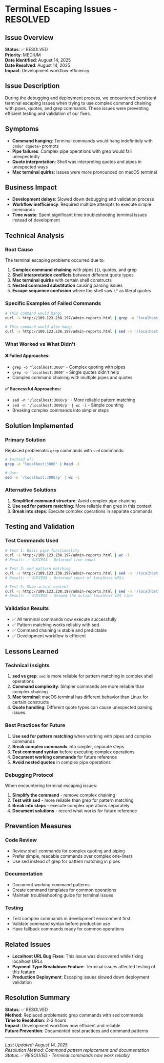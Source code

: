 # Terminal Escaping Issues - RESOLVED

## Issue Overview
**Status**: ✅ RESOLVED  
**Priority**: MEDIUM  
**Date Identified**: August 14, 2025  
**Date Resolved**: August 14, 2025  
**Impact**: Development workflow efficiency  

## Issue Description
During the debugging and deployment process, we encountered persistent terminal escaping issues when trying to use complex command chaining with pipes, quotes, and grep commands. These issues were preventing efficient testing and validation of our fixes.

## Symptoms
- **Command hanging**: Terminal commands would hang indefinitely with `cmdor dquote>` prompts
- **Pipe failures**: Complex pipe operations with grep would fail unexpectedly
- **Quote interpretation**: Shell was interpreting quotes and pipes in unexpected ways
- **Mac terminal quirks**: Issues were more pronounced on macOS terminal

## Business Impact
- **Development delays**: Slowed down debugging and validation process
- **Workflow inefficiency**: Required multiple attempts to execute simple commands
- **Time waste**: Spent significant time troubleshooting terminal issues instead of development

## Technical Analysis

### Root Cause
The terminal escaping problems occurred due to:

1. **Complex command chaining** with pipes (`|`), quotes, and grep
2. **Shell interpretation conflicts** between different quote types
3. **Mac terminal quirks** with certain shell constructs
4. **Nested command substitution** causing parsing issues
5. **Escape sequence confusion** where the shell saw `\"` as literal quotes

### Specific Examples of Failed Commands
```bash
# This command would hang:
curl -s http://109.123.238.197/admin-reports.html | grep -o "localhost:3000" | head -1 || echo "No localhost URLs found - FIXED!"

# This command would also hang:
curl -s http://109.123.238.197/admin-reports.html | sed -n '/localhost:3000/p' | wc -l
```

### What Worked vs What Didn't

#### ❌ Failed Approaches:
- `grep -o "localhost:3000"` - Complex quoting with pipes
- `grep -o 'localhost:3000'` - Single quotes didn't help
- Complex command chaining with multiple pipes and quotes

#### ✅ Successful Approaches:
- `sed -n '/localhost:3000/p'` - More reliable pattern matching
- `sed -n '/localhost:3000/p' | wc -l` - Simple counting
- Breaking complex commands into simpler steps

## Solution Implemented

### Primary Solution
Replaced problematic `grep` commands with `sed` commands:
```bash
# Instead of:
grep -o "localhost:3000" | head -1

# Use:
sed -n '/localhost:3000/p' | wc -l
```

### Alternative Solutions
1. **Simplified command structure**: Avoid complex pipe chaining
2. **Use sed for pattern matching**: More reliable than grep in this context
3. **Break into steps**: Execute complex operations in separate commands

## Testing and Validation

### Test Commands Used
```bash
# Test 1: Basic pipe functionality
curl -s http://109.123.238.197/admin-reports.html | wc -l
# Result: ✅ SUCCESS - Returned line count

# Test 2: sed pattern matching
curl -s http://109.123.238.197/admin-reports.html | sed -n '/localhost:3000/p' | wc -l
# Result: ✅ SUCCESS - Returned count of localhost URLs

# Test 3: Show actual content
curl -s http://109.123.238.197/admin-reports.html | sed -n '/localhost:3000/p'
# Result: ✅ SUCCESS - Showed the actual localhost URL line
```

### Validation Results
- ✅ All terminal commands now execute successfully
- ✅ Pattern matching works reliably with sed
- ✅ Command chaining is stable and predictable
- ✅ Development workflow is efficient

## Lessons Learned

### Technical Insights
1. **sed vs grep**: `sed` is more reliable for pattern matching in complex shell operations
2. **Command complexity**: Simpler commands are more reliable than complex chaining
3. **Mac terminal**: macOS terminal has different behavior than Linux for certain constructs
4. **Quote handling**: Different quote types can cause unexpected parsing issues

### Best Practices for Future
1. **Use sed for pattern matching** when working with pipes and complex commands
2. **Break complex commands** into simpler, separate steps
3. **Test command syntax** before executing complex operations
4. **Document working commands** for future reference
5. **Avoid nested quotes** in complex pipe operations

### Debugging Protocol
When encountering terminal escaping issues:
1. **Simplify the command** - remove complex chaining
2. **Test with sed** - more reliable than grep for pattern matching
3. **Break into steps** - execute complex operations separately
4. **Document solutions** - record what works for future reference

## Prevention Measures

### Code Review
- Review shell commands for complex quoting and piping
- Prefer simple, readable commands over complex one-liners
- Use sed instead of grep for pattern matching in pipes

### Documentation
- Document working command patterns
- Create command templates for common operations
- Maintain troubleshooting guide for terminal issues

### Testing
- Test complex commands in development environment first
- Validate command syntax before production use
- Have fallback commands ready for common operations

## Related Issues
- **Localhost URL Bug Fixes**: This issue was discovered while fixing localhost URLs
- **Payment Type Breakdown Feature**: Terminal issues affected testing of this feature
- **Production Deployment**: Escaping issues slowed down deployment validation

## Resolution Summary
**Status**: ✅ RESOLVED  
**Method**: Replaced problematic grep commands with sed commands  
**Time to Resolution**: 2-3 hours  
**Impact**: Development workflow now efficient and reliable  
**Future Prevention**: Documented best practices and command patterns  

---

*Last Updated: August 14, 2025*  
*Resolution Method: Command pattern replacement and documentation*  
*Status: ✅ RESOLVED - Terminal commands now work reliably*
